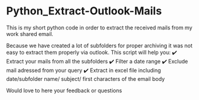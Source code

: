 # Python_Extract-Outlook-Mails

This is my short python code in order to extract the received mails from my work shared email.

Because we have created a lot of subfolders for proper archiving it was not easy to extract them properly via outlook. 
This script will help you:
✔️ Extract your mails from all the subfolders
✔️ Filter a date range
✔️ Exclude mail adressed from your query
✔️ Extract in excel file including date/subfolder name/ subject/ first characters of the email body

Would love to here your feedback or questions
